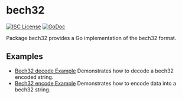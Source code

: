 # bech32

[![ISC License](http://img.shields.io/badge/license-ISC-blue.svg)](https://choosealicense.com/licenses/isc/)
[![GoDoc](https://godoc.org/github.com/Nirvana-Chain/nirvanad/util/bech32?status.png)](http://godoc.org/github.com/Nirvana-Chain/nirvanad/util/bech32)

Package bech32 provides a Go implementation of the bech32 format.

## Examples

* [Bech32 decode Example](http://godoc.org/github.com/Nirvana-Chain/nirvanad/util/bech32#example-Bech32Decode)
  Demonstrates how to decode a bech32 encoded string.
* [Bech32 encode Example](http://godoc.org/github.com/Nirvana-Chain/nirvanad/util/bech32#example-BechEncode)
  Demonstrates how to encode data into a bech32 string.
